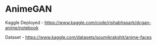 # AnimeGAN
Kaggle Deployed - https://www.kaggle.com/code/rishabhspark/dcgan-anime/notebook

Dataset - https://www.kaggle.com/datasets/soumikrakshit/anime-faces
